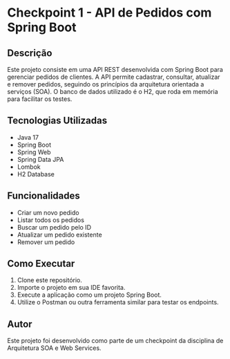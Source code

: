 # Checkpoint 1 - API de Pedidos com Spring Boot

## Descrição

Este projeto consiste em uma API REST desenvolvida com Spring Boot para gerenciar pedidos de clientes. A API permite cadastrar, consultar, atualizar e remover pedidos, seguindo os princípios da arquitetura orientada a serviços (SOA). O banco de dados utilizado é o H2, que roda em memória para facilitar os testes.

## Tecnologias Utilizadas

- Java 17
- Spring Boot
- Spring Web
- Spring Data JPA
- Lombok
- H2 Database

## Funcionalidades

- Criar um novo pedido
- Listar todos os pedidos
- Buscar um pedido pelo ID
- Atualizar um pedido existente
- Remover um pedido

## Como Executar

1. Clone este repositório.
2. Importe o projeto em sua IDE favorita.
3. Execute a aplicação como um projeto Spring Boot.
4. Utilize o Postman ou outra ferramenta similar para testar os endpoints.

## Autor

Este projeto foi desenvolvido como parte de um checkpoint da disciplina de Arquitetura SOA e Web Services.

